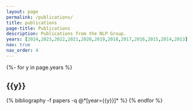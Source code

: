```yaml
---
layout: page
permalink: /publications/
title: publications
page-title: Publications
description: Publications from the NLP Group.
years: [2024,2023,2022,2021,2020,2019,2018,2017,2016,2015,2014,2013]
nav: true
nav_order: 4
---
```

<!-- _pages/publications.md -->
<div class="publications">

{%- for y in page.years %}
  <h2 class="year">{{y}}</h2>
  {% bibliography -f papers -q @*[year={{y}}]* %}
{% endfor %}

</div>

  <!-- {% bibliography -q @*[year={{y}}]* %} -->
  <!-- {% bibliography -f papers -q @*[year={{y}}]* %} -->

